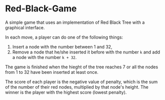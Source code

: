 # Red-Black-Game
A simple game that uses an implementation of Red Black Tree with a graphical interface.

In each move, a player can do one of the following things:
1. Insert a node with the number between 1 and 32,
2. Remove a node that he/she inserted it before with the number `k` and add a node with the number `k + 32`.

The game is finished when the hieght of the tree reaches 7 or all the nodes from 1 to 32 have been inserted at least once.

The score of each player is the negative value of penalty, which is the sum of the number of their red nodes, multiplied by that node's height. The winner is the player with the highest score (lowest penalty).
